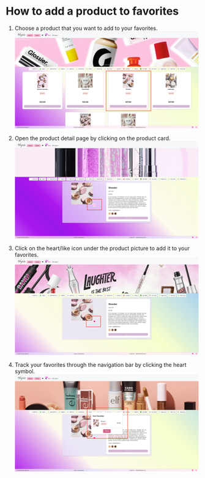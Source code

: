 # How to add a product to favorites

1. Choose a product that you want to add to your favorites.
![Chose Product](./favorites_screenshots/choseproduct.png)

2. Open the product detail page by clicking on the product card.
![Like Product](./favorites_screenshots/likeproduct.png)

3. Click on the heart/like icon under the product picture to add it to your favorites.
![Liked Product](./favorites_screenshots/like2.png)

4. Track your favorites through the navigation bar by clicking the heart symbol.
![Chose Product](./favorites_screenshots/trackfav.png)
